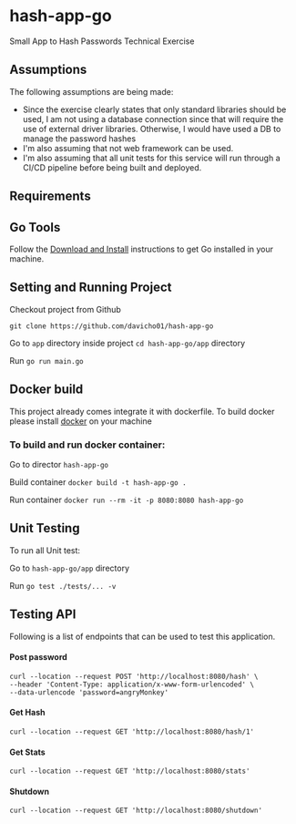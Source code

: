 # hash-app-go
Small App to Hash Passwords Technical Exercise

## Assumptions

The following assumptions are being made:

* Since the exercise clearly states that only standard libraries should be used, I am not using a database connection since that will require the use of external driver libraries. Otherwise, I would have used a DB to manage the password hashes
* I'm also assuming that not web framework can be used.
* I'm also assuming that all unit tests for this service will run through a CI/CD pipeline before being built and deployed. 

## Requirements

## Go Tools
Follow the [Download and Install](https://go.dev/doc/install) instructions to get Go installed in your machine.

## Setting and Running Project

Checkout project from Github

`git clone https://github.com/davicho01/hash-app-go`

Go to `app` directory inside project `cd hash-app-go/app` directory

Run `go run main.go`

## Docker build

This project already comes integrate it with dockerfile. To build docker please install [docker](https://docs.docker.com/get-docker/) on your machine

### To build and run docker container:

Go to director `hash-app-go`

Build container `docker build -t hash-app-go .`

Run container `docker run --rm -it -p 8080:8080 hash-app-go`

## Unit Testing

To run all Unit test:

Go to `hash-app-go/app` directory

Run `go test ./tests/... -v`

## Testing API

Following is a list of endpoints that can be used to test this application.

#### Post password
```curl
curl --location --request POST 'http://localhost:8080/hash' \
--header 'Content-Type: application/x-www-form-urlencoded' \
--data-urlencode 'password=angryMonkey'
```

#### Get Hash
```curl
curl --location --request GET 'http://localhost:8080/hash/1'
```

#### Get Stats
```curl
curl --location --request GET 'http://localhost:8080/stats'
```

#### Shutdown
````curl
curl --location --request GET 'http://localhost:8080/shutdown'
````


